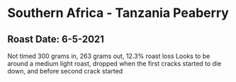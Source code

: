 # Southern Africa - Tanzania Peaberry

## Roast Date: 6-5-2021
Not timed
300 grams in, 263 grams out, 12.3% roast loss
Looks to be around a medium light roast, dropped when the first cracks started to die down, and before second crack started
